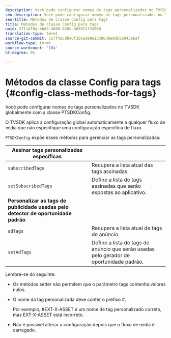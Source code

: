 ```yaml
---
description: Você pode configurar nomes de tags personalizados no TVSDK globalmente com a classe PTSDKConfig.
seo-description: Você pode configurar nomes de tags personalizados no TVSDK globalmente com a classe PTSDKConfig.
seo-title: Métodos de classe Config para tags
title: Métodos de classe Config para tags
uuid: 27f1df0a-bbd3-4d80-820e-b659f2f33069
translation-type: tm+mt
source-git-commit: 557f42cd9a6f356aa99e13386d9e8d65e043a6af
workflow-type: tm+mt
source-wordcount: '184'
ht-degree: 0%

---
```



# Métodos da classe Config para tags {#config-class-methods-for-tags}

Você pode configurar nomes de tags personalizados no TVSDK globalmente com a classe PTSDKConfig.

O TVSDK aplica a configuração global automaticamente a qualquer fluxo de mídia que não especifique uma configuração específica de fluxo.

`PTSDKConfig` expõe esses métodos para gerenciar as tags personalizadas:

| **Assinar tags personalizadas específicas** |  |
|---|---|
| `subscribedTags` | Recupera a lista atual das tags assinadas. |
| `setSubscribedTags` | Define a lista de tags assinadas que serão expostas ao aplicativo. |
| **Personalizar as tags de publicidade usadas pelo detector de oportunidade padrão** |
| `adTags` | Recupera a lista atual de tags de anúncio. |
| `setAdTags` | Define a lista de tags de anúncio que serão usadas pelo gerador de oportunidade padrão. |


Lembre-se do seguinte:

* Os métodos setter não permitem que o parâmetro tags contenha valores nulos.
* O nome da tag personalizada deve conter o prefixo #.

   Por exemplo, #EXT-X-ASSET é um nome de tag personalizado correto, mas EXT-X-ASSET está incorreto.
* Não é possível alterar a configuração depois que o fluxo de mídia é carregado.